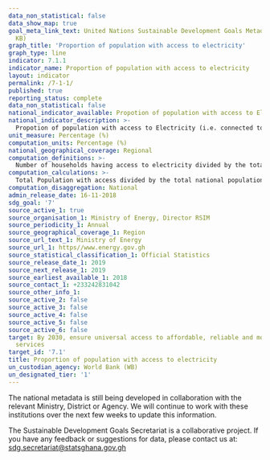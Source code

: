 ```yaml
---
data_non_statistical: false
data_show_map: true
goal_meta_link_text: United Nations Sustainable Development Goals Metadata (PDF 212
  KB)
graph_title: 'Proportion of population with access to electricity'
graph_type: line
indicator: 7.1.1
indicator_name: Proportion of population with access to electricity
layout: indicator
permalink: /7-1-1/
published: true
reporting_status: complete
data_non_statistical: false
national_indicator_available: Propotion of population with access to Electricity
national_indicator_description: >- 
  Propotion of population with access to Electricity (i.e. connected to the national grid, private generator or solar). 
unit_measure: Percentage (%)
computation_units: Percentage (%)
national_geographical_coverage: Regional
computation_definitions: >- 
  Number of households having access to electricity divided by the total number of households in the country
computation_calculations: >- 
  Total Population with access divided by the total national population multiplied by 100 = National Access Rate
computation_disaggregation: National
admin_release_date: 16-11-2018
sdg_goal: '7'
source_active_1: true
source_organisation_1: Ministry of Energy, Director RSIM
source_periodicity_1: Annual 
source_geographical_coverage_1: Region
source_url_text_1: Ministry of Energy
source_url_1: https//www.energy.gov.gh
source_statistical_classification_1: Official Statistics
source_release_date_1: 2019
source_next_release_1: 2019
source_earliest_available_1: 2018
source_contact_1: +233242831042
source_other_info_1:
source_active_2: false
source_active_3: false
source_active_4: false
source_active_5: false
source_active_6: false
target: By 2030, ensure universal access to affordable, reliable and modern energy
  services
target_id: '7.1'
title: Proportion of population with access to electricity
un_custodian_agency: World Bank (WB)
un_designated_tier: '1'
---
```

The national metadata is still being developed in collaboration with the relevant Ministry, District or Agency.  We will continue to work with these institutions over the next few weeks to update this information.

The Sustainable Development Goals Secretariat is a collaborative project. If you have any feedback or suggestions for data, please contact us at: sdg.secretariat@statsghana.gov.gh
